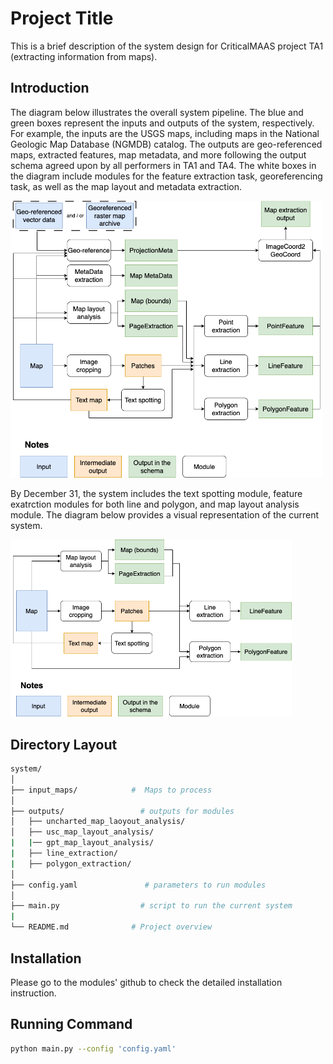 # Project Title

This is a brief description of the system design for CriticalMAAS project TA1 (extracting information from maps).

## Introduction
The diagram below illustrates the overall system pipeline. The blue and green boxes represent the inputs and outputs of the system, respectively. For example, the inputs are the USGS maps, including maps in the National Geologic Map Database (NGMDB) catalog. The outputs are geo-referenced maps, extracted features, map metadata, and more following the output schema agreed upon by all performers in TA1 and TA4. The white boxes in the diagram include modules for the feature extraction task, georeferencing task, as well as the map layout and metadata extraction. 

<img src="figures/simplified_system_diagram_after_hackthon.png" alt="Figure 1: System Diagram." width="500"/>

By December 31, the system includes the text spotting module, feature exatrction modules for both line and polygon, and map layout analysis module. The diagram below provides a visual representation of the current system.  

<img src="figures/sample_simplified_system_diagram_after_hackthon_v4.png" alt="Figure 2: Current System Diagram." width="450"/>

## Directory Layout
```bash
system/
│
├── input_maps/            #  Maps to process
│  
├── outputs/                 # outputs for modules
│   ├── uncharted_map_laoyout_analysis/
│   ├── usc_map_layout_analysis/
|   |── gpt_map_layout_analysis/
|   ├── line_extraction/
|   ├── polygon_extraction/
│
├── config.yaml               # parameters to run modules
│ 
├── main.py                  # script to run the current system
|
└── README.md              # Project overview
```
## Installation
Please go to the modules' github to check the detailed installation instruction.

## Running Command
```bash
python main.py --config 'config.yaml'


